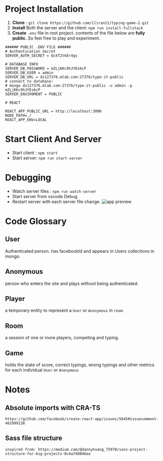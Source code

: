 # Project Installation

1. **Clone** : `git clone https://github.com/iliran11/typing-game-2.git`
2. **Install** Both the server and the client: `npm run install-fullstack`
3. **Create** `.env` file in root project. contents of the file below are **fully public.** So feel free to play and experiment.

```
###### PUBLIC .ENV FILE ######
# Authentication Secret
SERVER_AUTH_SECRET = QckT2tkEr4gs

# DATABASE INFO
SERVER_DB_PASSWORD = mZLjKKc9hJYEs6cP
SERVER_DB_USER = admin
SERVER_DB_URL = ds127376.mlab.com:27376/type-it-public
# connect to database:
# mongo ds127376.mlab.com:27376/type-it-public -u admin -p mZLjKKc9hJYEs6cP
SERVER_ENVIROMENT = PUBLIC

# REACT

REACT_APP_PUBLIC_URL = http://localhost:3000
NODE_PATH=./
REACT_APP_ENV=LOCAL
```

# Start Client And Server
- Start client : `npm start`
- Start server: `npm run start-server`

# Debugging
- Watch server files : `npm run watch-server`
- Start server from vscode Debug
- Restart server with each server file change.
![app preview](https://i.imgur.com/smfSGyp.png "")


# Code Glossary

## User

Authenticated person. has facebookId and appears in Users collections in mongo.

## Anonymous

person who enters the site and plays without being authenticated.

## Player

a temporary entity to represent a `User` or `Anonymous` in `room`.

## Room

a session of one or more players, competing and typing.

## Game

holds the state of score, correct typings, wrong typings and other metrics for each individual `User` or `Anonymous`

# Notes

## Absolute imports with CRA-TS

    https://github.com/facebook/create-react-app/issues/5645#issuecomment-461999138

## Sass file structure

    inspired from: https://medium.com/@dannyhuang_75970/sass-project-structure-for-big-projects-8c4a740846ee

